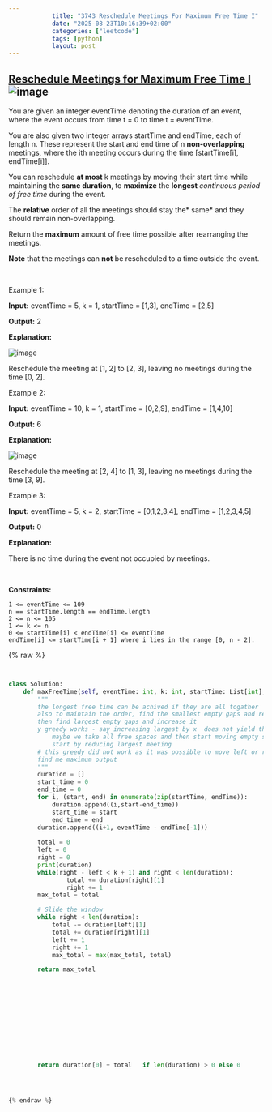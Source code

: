 ```yaml
---
            title: "3743 Reschedule Meetings For Maximum Free Time I"
            date: "2025-08-23T10:16:39+02:00"
            categories: ["leetcode"]
            tags: [python]
            layout: post
---
```

            
## [Reschedule Meetings for Maximum Free Time I](https://leetcode.com/problems/reschedule-meetings-for-maximum-free-time-i) ![image](https://img.shields.io/badge/Difficulty-Medium-orange)

You are given an integer eventTime denoting the duration of an event, where the event occurs from time t = 0 to time t = eventTime.

You are also given two integer arrays startTime and endTime, each of length n. These represent the start and end time of n **non-overlapping** meetings, where the ith meeting occurs during the time [startTime[i], endTime[i]].

You can reschedule **at most** k meetings by moving their start time while maintaining the **same duration**, to **maximize** the **longest** *continuous period of free time* during the event.

The **relative** order of all the meetings should stay the* same* and they should remain non-overlapping.

Return the **maximum** amount of free time possible after rearranging the meetings.

**Note** that the meetings can **not** be rescheduled to a time outside the event.

 

Example 1:

**Input:** eventTime = 5, k = 1, startTime = [1,3], endTime = [2,5]

**Output:** 2

**Explanation:**

![image](https://assets.leetcode.com/uploads/2024/12/21/example0_rescheduled.png)

Reschedule the meeting at [1, 2] to [2, 3], leaving no meetings during the time [0, 2].

Example 2:

**Input:** eventTime = 10, k = 1, startTime = [0,2,9], endTime = [1,4,10]

**Output:** 6

**Explanation:**

![image](https://assets.leetcode.com/uploads/2024/12/21/example1_rescheduled.png)

Reschedule the meeting at [2, 4] to [1, 3], leaving no meetings during the time [3, 9].

Example 3:

**Input:** eventTime = 5, k = 2, startTime = [0,1,2,3,4], endTime = [1,2,3,4,5]

**Output:** 0

**Explanation:**

There is no time during the event not occupied by meetings.

 

**Constraints:**

	1 <= eventTime <= 109
	n == startTime.length == endTime.length
	2 <= n <= 105
	1 <= k <= n
	0 <= startTime[i] < endTime[i] <= eventTime
	endTime[i] <= startTime[i + 1] where i lies in the range [0, n - 2].

{% raw %}


```python


class Solution:
    def maxFreeTime(self, eventTime: int, k: int, startTime: List[int], endTime: List[int]) -> int:
        """
        the longest free time can be achived if they are all togather
        also to maintain the order, find the smallest empty gaps and reduce it further -> no this may not work
        then find largest empty gaps and increase it 
        y greedy works - say increasing largest by x  does not yield the largest time, then it means inc 2nd largest by x yields ? which cannot be true as if x > y, then x + 3 > y + 3
            maybe we take all free spaces and then start moving empty spaces to larger one k times
            start by reducing largest meeting 
        # this greedy did not work as it was possible to move left or right side as well, rather take k window and 
        find me maximum output
        """
        duration = []
        start_time = 0
        end_time = 0
        for i, (start, end) in enumerate(zip(startTime, endTime)):
            duration.append((i,start-end_time))
            start_time = start
            end_time = end
        duration.append((i+1, eventTime - endTime[-1]))
        
        total = 0
        left = 0
        right = 0
        print(duration)
        while(right - left < k + 1) and right < len(duration):
                total += duration[right][1]
                right += 1
        max_total = total

        # Slide the window
        while right < len(duration):
            total -= duration[left][1]
            total += duration[right][1]
            left += 1
            right += 1
            max_total = max(max_total, total)

        return max_total

        




        
        
        
        
        

        return duration[0] + total   if len(duration) > 0 else 0




{% endraw %}
```
